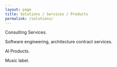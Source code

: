 ```yaml
---
layout: page
title: Solutions / Services / Products
permalink: /solutions/
---
```


Consulting Services.

Software engineering, architecture contract services.

AI Products.

Music label.
